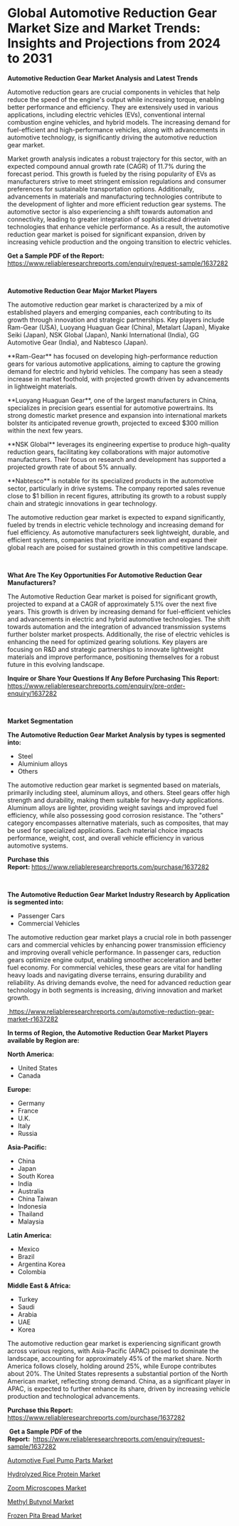 <p><h1>Global Automotive Reduction Gear Market Size and Market Trends: Insights and Projections from 2024 to 2031</h1></p><p><strong>Automotive Reduction Gear Market Analysis and Latest Trends</strong></p>
<p><p>Automotive reduction gears are crucial components in vehicles that help reduce the speed of the engine's output while increasing torque, enabling better performance and efficiency. They are extensively used in various applications, including electric vehicles (EVs), conventional internal combustion engine vehicles, and hybrid models. The increasing demand for fuel-efficient and high-performance vehicles, along with advancements in automotive technology, is significantly driving the automotive reduction gear market.</p><p>Market growth analysis indicates a robust trajectory for this sector, with an expected compound annual growth rate (CAGR) of 11.7% during the forecast period. This growth is fueled by the rising popularity of EVs as manufacturers strive to meet stringent emission regulations and consumer preferences for sustainable transportation options. Additionally, advancements in materials and manufacturing technologies contribute to the development of lighter and more efficient reduction gear systems. The automotive sector is also experiencing a shift towards automation and connectivity, leading to greater integration of sophisticated drivetrain technologies that enhance vehicle performance. As a result, the automotive reduction gear market is poised for significant expansion, driven by increasing vehicle production and the ongoing transition to electric vehicles.</p></p>
<p><strong>Get a Sample PDF of the Report:&nbsp;</strong> <a href="https://www.reliableresearchreports.com/enquiry/request-sample/1637282">https://www.reliableresearchreports.com/enquiry/request-sample/1637282</a></p>
<p>&nbsp;</p>
<p><strong>Automotive Reduction Gear Major Market Players</strong></p>
<p><p>The automotive reduction gear market is characterized by a mix of established players and emerging companies, each contributing to its growth through innovation and strategic partnerships. Key players include Ram-Gear (USA), Luoyang Huaguan Gear (China), Metalart (Japan), Miyake Seiki (Japan), NSK Global (Japan), Nanki International (India), GG Automotive Gear (India), and Nabtesco (Japan). </p><p>**Ram-Gear** has focused on developing high-performance reduction gears for various automotive applications, aiming to capture the growing demand for electric and hybrid vehicles. The company has seen a steady increase in market foothold, with projected growth driven by advancements in lightweight materials.</p><p>**Luoyang Huaguan Gear**, one of the largest manufacturers in China, specializes in precision gears essential for automotive powertrains. Its strong domestic market presence and expansion into international markets bolster its anticipated revenue growth, projected to exceed $300 million within the next few years.</p><p>**NSK Global** leverages its engineering expertise to produce high-quality reduction gears, facilitating key collaborations with major automotive manufacturers. Their focus on research and development has supported a projected growth rate of about 5% annually. </p><p>**Nabtesco** is notable for its specialized products in the automotive sector, particularly in drive systems. The company reported sales revenue close to $1 billion in recent figures, attributing its growth to a robust supply chain and strategic innovations in gear technology.</p><p>The automotive reduction gear market is expected to expand significantly, fueled by trends in electric vehicle technology and increasing demand for fuel efficiency. As automotive manufacturers seek lightweight, durable, and efficient systems, companies that prioritize innovation and expand their global reach are poised for sustained growth in this competitive landscape.</p></p>
<p>&nbsp;</p>
<p><strong>What Are The Key Opportunities For Automotive Reduction Gear Manufacturers?</strong></p>
<p><p>The Automotive Reduction Gear market is poised for significant growth, projected to expand at a CAGR of approximately 5.1% over the next five years. This growth is driven by increasing demand for fuel-efficient vehicles and advancements in electric and hybrid automotive technologies. The shift towards automation and the integration of advanced transmission systems further bolster market prospects. Additionally, the rise of electric vehicles is enhancing the need for optimized gearing solutions. Key players are focusing on R&D and strategic partnerships to innovate lightweight materials and improve performance, positioning themselves for a robust future in this evolving landscape.</p></p>
<p><strong>Inquire or Share Your Questions If Any Before Purchasing This Report:</strong> <a href="https://www.reliableresearchreports.com/enquiry/pre-order-enquiry/1637282">https://www.reliableresearchreports.com/enquiry/pre-order-enquiry/1637282</a></p>
<p>&nbsp;</p>
<p><strong>Market Segmentation</strong></p>
<p><strong>The Automotive Reduction Gear Market Analysis by types is segmented into:</strong></p>
<p><ul><li>Steel</li><li>Aluminium alloys</li><li>Others</li></ul></p>
<p><p>The automotive reduction gear market is segmented based on materials, primarily including steel, aluminum alloys, and others. Steel gears offer high strength and durability, making them suitable for heavy-duty applications. Aluminum alloys are lighter, providing weight savings and improved fuel efficiency, while also possessing good corrosion resistance. The "others" category encompasses alternative materials, such as composites, that may be used for specialized applications. Each material choice impacts performance, weight, cost, and overall vehicle efficiency in various automotive systems.</p></p>
<p><strong>Purchase this Report:&nbsp;</strong><a href="https://www.reliableresearchreports.com/purchase/1637282">https://www.reliableresearchreports.com/purchase/1637282</a></p>
<p>&nbsp;</p>
<p><strong>The Automotive Reduction Gear Market Industry Research by Application is segmented into:</strong></p>
<p><ul><li>Passenger Cars</li><li>Commercial Vehicles</li></ul></p>
<p><p>The automotive reduction gear market plays a crucial role in both passenger cars and commercial vehicles by enhancing power transmission efficiency and improving overall vehicle performance. In passenger cars, reduction gears optimize engine output, enabling smoother acceleration and better fuel economy. For commercial vehicles, these gears are vital for handling heavy loads and navigating diverse terrains, ensuring durability and reliability. As driving demands evolve, the need for advanced reduction gear technology in both segments is increasing, driving innovation and market growth.</p></p>
<p><a href="https://www.reliableresearchreports.com/automotive-reduction-gear-market-r1637282">&nbsp;https://www.reliableresearchreports.com/automotive-reduction-gear-market-r1637282</a></p>
<p><strong>In terms of Region, the Automotive Reduction Gear Market Players available by Region are:</strong></p>
<p>
    <p> <strong> North America: </strong>
        <ul>
            <li>United States</li>
            <li>Canada</li>
        </ul>
        </p> 
    <p> <strong> Europe: </strong>
        <ul>
            <li>Germany</li>
            <li>France</li>
            <li>U.K.</li>
            <li>Italy</li>
            <li>Russia</li>
        </ul>
        </p> 
    <p> <strong> Asia-Pacific: </strong>
        <ul>
            <li>China</li>
            <li>Japan</li>
            <li>South Korea</li>
            <li>India</li>
            <li>Australia</li>
            <li>China Taiwan</li>
            <li>Indonesia</li>
            <li>Thailand</li>
            <li>Malaysia</li>
        </ul>
        </p> 
    <p> <strong> Latin America: </strong>
        <ul>
            <li>Mexico</li>
            <li>Brazil</li>
            <li>Argentina Korea</li>
            <li>Colombia</li>
        </ul>
        </p> 
    <p> <strong> Middle East & Africa: </strong>
        <ul>
            <li>Turkey</li>
            <li>Saudi</li>
            <li>Arabia</li>
            <li>UAE</li>
            <li>Korea</li>
        </ul>
    </p>
    </p>
<p><p>The automotive reduction gear market is experiencing significant growth across various regions, with Asia-Pacific (APAC) poised to dominate the landscape, accounting for approximately 45% of the market share. North America follows closely, holding around 25%, while Europe contributes about 20%. The United States represents a substantial portion of the North American market, reflecting strong demand. China, as a significant player in APAC, is expected to further enhance its share, driven by increasing vehicle production and technological advancements.</p></p>
<p><strong>Purchase this Report: </strong><a href="https://www.reliableresearchreports.com/purchase/1637282">https://www.reliableresearchreports.com/purchase/1637282</a></p>
<p>&nbsp;<strong>Get a Sample PDF of the Report:&nbsp;&nbsp;</strong><a href="https://www.reliableresearchreports.com/enquiry/request-sample/1637282">https://www.reliableresearchreports.com/enquiry/request-sample/1637282</a></p>
<p><strong></strong></p>
<p><p><a href="https://github.com/FassouRP/Market-Research-Report-List-6/blob/main/automotive-fuel-pump-parts-market.md">Automotive Fuel Pump Parts Market</a></p><p><a href="https://medium.com/@ezracollins654/global-hydrolyzed-rice-protein-market-opportunities-and-forecast-for-period-from-2024-to-2031-22590bfaf2c1?postPublishedType=repub">Hydrolyzed Rice Protein Market</a></p><p><a href="https://www.linkedin.com/pulse/market-leaders-laggards-global-zoom-microscopes-trends-forecast-xfipe?trackingId=MRDObAwtRiKTqGgA6DFxIQ%3D%3D">Zoom Microscopes Market</a></p><p><a href="https://medium.com/@ezracollins654/methyl-butynol-market-share-size-trends-industry-analysis-report-by-type-by-end-use-50fdab70d7d7">Methyl Butynol Market</a></p><p><a href="https://issuu.com/reportprime-2/docs/frozen-pita-bread-market-size-2030._3de554cf5cc31c">Frozen Pita Bread Market</a></p></p>